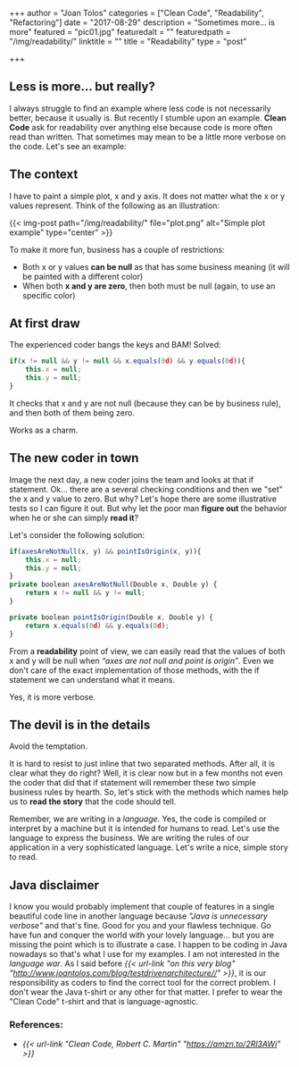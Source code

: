 +++
author = "Joan Tolos"
categories = ["Clean Code", "Readability", "Refactoring"]
date = "2017-08-29"
description = "Sometimes more... is more"
featured = "pic01.jpg"
featuredalt = ""
featuredpath = "/img/readability/"
linktitle = ""
title = "Readability"
type = "post"

+++

## Less is more... but really?

I always struggle to find an example where less code is not necessarily better, because it usually is. But recently I stumble upon an example. **Clean Code** ask for readability over anything else because code is more often read than written. That sometimes may mean to be a little more verbose on the code. Let's see an example:

## The context

I have to paint a simple plot, x and y axis. It does not matter what the x or y values represent. Think of the following as an illustration:

{{< img-post path="/img/readability/" file="plot.png" alt="Simple plot example" type="center" >}}

To make it more fun, business has a couple of restrictions:

* Both x or y values **can be null** as that has some business meaning (it will be painted with a different color)
* When both **x and y are zero**, then both must be null (again, to use an specific color)

## At first draw

The experienced coder bangs the keys and BAM! Solved:

```javascript
if(x != null && y != null && x.equals(0d) && y.equals(0d)){
    this.x = null;
    this.y = null;
}
```

It checks that x and y are not null (because they can be by business rule), and then both of them being zero.

Works as a charm.

## The new coder in town

Image the next day, a new coder joins the team and looks at that if statement. Ok... there are a several checking conditions and then we "set" the x and y value to zero. But why? Let's hope there are some illustrative tests so I can figure it out. But why let the poor man **figure out** the behavior when he or she can simply **read it**?

Let's consider the following solution:

```javascript
if(axesAreNotNull(x, y) && pointIsOrigin(x, y)){
    this.x = null;
    this.y = null;
}
private boolean axesAreNotNull(Double x, Double y) {
    return x != null && y != null;
}

private boolean pointIsOrigin(Double x, Double y) {
    return x.equals(0d) && y.equals(0d);
}
```

From a **readability** point of view, we can easily read that the values of both x and y will be null when _“axes are not null and point is origin”_. Even we don't care of the exact implementation of those methods, with the if statement we can understand what it means.

Yes, it is more verbose.

## The devil is in the details

Avoid the temptation.

It is hard to resist to just inline that two separated methods. After all, it is clear what they do right? Well, it is clear now but in a few months not even the coder that did that if statement will remember these two simple business rules by hearth. So, let's stick with the methods which names help us to **read the story** that the code should tell.

Remember, we are writing in a _language_. Yes, the code is compiled or interpret by a machine but it is intended for humans to read. Let's use the language to express the business. We are writing the rules of our application in a very sophisticated language. Let's write a nice, simple story to read.  

## Java disclaimer

I know you would probably implement that couple of features in a single beautiful code line in another language because _"Java is unnecessary verbose"_ and that's fine. Good for you and your flawless technique. Go have fun and conquer the world with your lovely language... but you are missing the point which is to illustrate a case. I happen to be coding in Java nowadays so that's what I use for my examples. I am not interested in the _language war_. As I said before _{{< url-link "on this very blog" "http://www.joantolos.com/blog/testdrivenarchitecture//" >}}_, it is our responsibility as coders to find the correct tool for the correct problem. I don't wear the Java t-shirt or any other for that matter. I prefer to wear the "Clean Code" t-shirt and that is language-agnostic.

### References:

* _{{< url-link "Clean Code, Robert C. Martin" "https://amzn.to/2Rl3AWi" >}}_    
